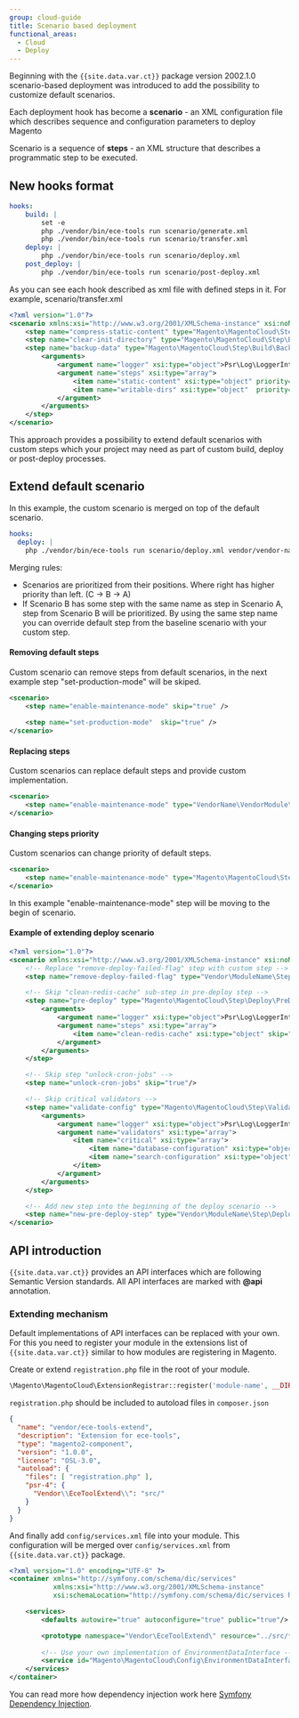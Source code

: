 ```yaml
---
group: cloud-guide
title: Scenario based deployment
functional_areas:
  - Cloud
  - Deploy
---
```


Beginning with the `{{site.data.var.ct}}` package version 2002.1.0 scenario-based deployment was introduced to add the possibility to customize default scenarios.

Each deployment hook has become a **scenario** - an XML configuration file which describes sequence and configuration parameters to deploy Magento

Scenario is a sequence of **steps** - an XML structure that describes a programmatic step to be executed.


## New hooks format

```yaml
hooks:
    build: |
        set -e
        php ./vendor/bin/ece-tools run scenario/generate.xml
        php ./vendor/bin/ece-tools run scenario/transfer.xml
    deploy: |
        php ./vendor/bin/ece-tools run scenario/deploy.xml
    post_deploy: |
        php ./vendor/bin/ece-tools run scenario/post-deploy.xml
```

As you can see each hook described as xml file with defined steps in it. For example, scenario/transfer.xml

```xml
<?xml version="1.0"?>
<scenario xmlns:xsi="http://www.w3.org/2001/XMLSchema-instance" xsi:noNamespaceSchemaLocation="urn:magento:ece-tools:config/scenario.xsd">
    <step name="compress-static-content" type="Magento\MagentoCloud\Step\Build\CompressStaticContent" priority="100"/>
    <step name="clear-init-directory" type="Magento\MagentoCloud\Step\Build\ClearInitDirectory" priority="200"/>
    <step name="backup-data" type="Magento\MagentoCloud\Step\Build\BackupData" priority="300">
        <arguments>
            <argument name="logger" xsi:type="object">Psr\Log\LoggerInterface</argument>
            <argument name="steps" xsi:type="array">
                <item name="static-content" xsi:type="object" priority="100">Magento\MagentoCloud\Step\Build\BackupData\StaticContent</item>
                <item name="writable-dirs" xsi:type="object"  priority="200">Magento\MagentoCloud\Step\Build\BackupData\WritableDirectories</item>
            </argument>
        </arguments>
    </step>
</scenario>
```

This approach provides a possibility to extend default scenarios with custom steps which your project may need as part of custom build, deploy or post-deploy processes.


## Extend default scenario

In this example, the custom scenario is merged on top of the default scenario.

```yaml
hooks:
  deploy: |
    php ./vendor/bin/ece-tools run scenario/deploy.xml vendor/vendor-name/module-name/deploy.xml vendor/vendor-name/module-name/deploy2.xml
```

Merging rules:
 - Scenarios are prioritized from their positions. Where right has higher priority than left. (C -> B → A)
 - If Scenario B has some step with the same name as step in Scenario A, step from Scenario B will be prioritized. By using the same step name you can override default step from the baseline scenario with your custom step.


#### Removing default steps

Custom scenario can remove steps from default scenarios, in the next example step "set-production-mode" will be skiped.
```xml
<scenario>
    <step name="enable-maintenance-mode" skip="true" />
    
    <step name="set-production-mode"  skip="true" />
</scenario>
```

#### Replacing steps
Custom scenarios can replace default steps and provide custom implementation.
```xml
<scenario>
    <step name="enable-maintenance-mode" type="VendorName\VendorModule\Step\CustomEnableMaintenanceMode" priority="300"/>
</scenario>
```

#### Changing steps priority
Custom scenarios can change priority of default steps.
```xml
<scenario>
    <step name="enable-maintenance-mode" type="Magento\MagentoCloud\Step\EnableMaintenanceMode" priority="10"/>
</scenario>
```
In this example "enable-maintenance-mode" step will be moving to the begin of scenario.

#### Example of extending deploy scenario

```xml
<?xml version="1.0"?>
<scenario xmlns:xsi="http://www.w3.org/2001/XMLSchema-instance" xsi:noNamespaceSchemaLocation="urn:magento:ece-tools:config/scenario.xsd">
    <!-- Replace "remove-deploy-failed-flag" step with custom step -->
    <step name="remove-deploy-failed-flag" type="Vendor\ModuleName\Step\Deploy\RemoveDeployFailedFlag" priority="100"/>

    <!-- Skip "clean-redis-cache" sub-step in pre-deploy step -->
    <step name="pre-deploy" type="Magento\MagentoCloud\Step\Deploy\PreDeploy" priority="200">
        <arguments>
            <argument name="logger" xsi:type="object">Psr\Log\LoggerInterface</argument>
            <argument name="steps" xsi:type="array">
                <item name="clean-redis-cache" xsi:type="object" skip="true"/>
            </argument>
        </arguments>
    </step>

    <!-- Skip step "unlock-cron-jobs" -->
    <step name="unlock-cron-jobs" skip="true"/>

    <!-- Skip critical validators -->
    <step name="validate-config" type="Magento\MagentoCloud\Step\ValidateConfiguration" priority="300">
        <arguments>
            <argument name="logger" xsi:type="object">Psr\Log\LoggerInterface</argument>
            <argument name="validators" xsi:type="array">
                <item name="critical" xsi:type="array">
                    <item name="database-configuration" xsi:type="object" skip="true"/>
                    <item name="search-configuration" xsi:type="object" skip="true"/>
                </item>
            </argument>
        </arguments>
    </step>

    <!-- Add new step into the beginning of the deploy scenario -->
    <step name="new-pre-deploy-step" type="Vendor\ModuleName\Step\Deploy\PreDeploy" priority="10"/>
</scenario>
```

## API introduction

`{{site.data.var.ct}}` provides an API interfaces which are following Semantic Version standards. All API interfaces are marked with **@api** annotation.

### Extending mechanism

Default implementations of API interfaces can be replaced with your own. For this you need to register your module in the extensions list of `{{site.data.var.ct}}`  similar to how modules are registering in Magento.

Create or extend `registration.php` file in the root of your module.
```php
\Magento\MagentoCloud\ExtensionRegistrar::register('module-name', __DIR__);
```
   
`registration.php` should be included to autoload files in `composer.json`

```json
{
  "name": "vendor/ece-tools-extend",
  "description": "Extension for ece-tools",
  "type": "magento2-component",
  "version": "1.0.0",
  "license": "OSL-3.0",
  "autoload": {
    "files": [ "registration.php" ],
    "psr-4": {
      "Vendor\\EceToolExtend\\": "src/"
    }
  }
}
```

And finally add `config/services.xml` file into your module. This configuration will be merged over `config/services.xml` from `{{site.data.var.ct}}` package.

```xml
<?xml version="1.0" encoding="UTF-8" ?>
<container xmlns="http://symfony.com/schema/dic/services"
           xmlns:xsi="http://www.w3.org/2001/XMLSchema-instance"
           xsi:schemaLocation="http://symfony.com/schema/dic/services https://symfony.com/schema/dic/services/services-1.0.xsd">

    <services>
        <defaults autowire="true" autoconfigure="true" public="true"/>

        <prototype namespace="Vendor\EceToolExtend\" resource="../src/*" exclude="../src/{Test}"/>
        
        <!-- Use your own implementation of EnvironmentDataInterface -->        
        <service id="Magento\MagentoCloud\Config\EnvironmentDataInterface" alias="Vendor\EceToolExtend\Config\CustomEnvironmentData" />
    </services>
</container>

```
You can read more how dependency injection work here [Symfony Dependency Injection](https://symfony.com/doc/current/components/dependency_injection.html).
